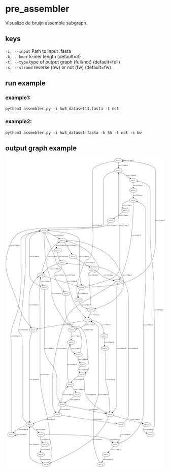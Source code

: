 # pre_assembler
Visualize de bruijn assemble subgraph.

## keys
`-i, --input` Path to input .fasta  
`-k, --kmer` k-mer length (default=3)  
`-t, --type` type of output graph (full/not) (default=full)  
`-s, --strand` reverse (bw) or not (fw) (default=fw)    

## run example

### example1:
```
python3 assembler.py -i hw3_dataset11.fasta -t not
```
### example2:
```
python3 assembler.py -i hw3_dataset.fasta -k 55 -t not -s bw
```

## output graph example
![](https://github.com/rostkick/pre_assembler/blob/master/Digraph11.gv.png)
